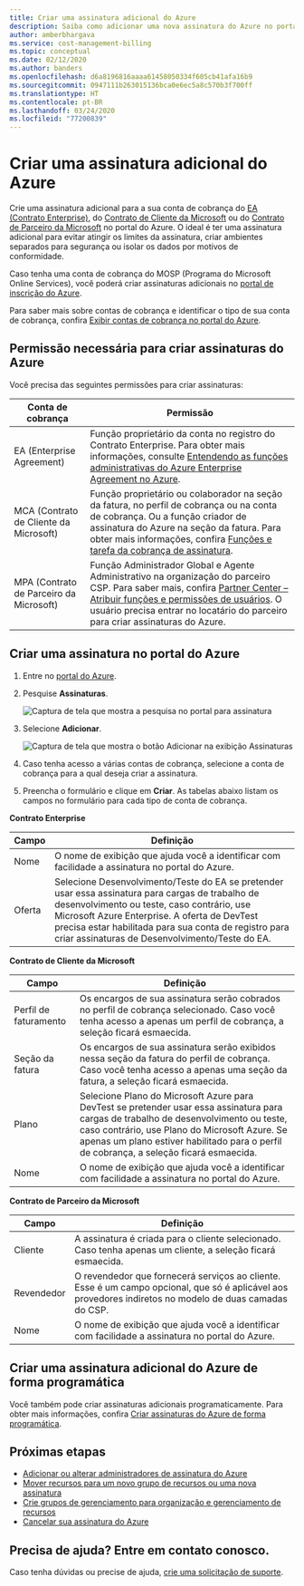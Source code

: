 ```yaml
---
title: Criar uma assinatura adicional do Azure
description: Saiba como adicionar uma nova assinatura do Azure no portal do Azure.
author: amberbhargava
ms.service: cost-management-billing
ms.topic: conceptual
ms.date: 02/12/2020
ms.author: banders
ms.openlocfilehash: d6a8196816aaaa61458050334f605cb41afa16b9
ms.sourcegitcommit: 0947111b263015136bca0e6ec5a8c570b3f700ff
ms.translationtype: HT
ms.contentlocale: pt-BR
ms.lasthandoff: 03/24/2020
ms.locfileid: "77200839"
---
```

# <a name="create-an-additional-azure-subscription"></a>Criar uma assinatura adicional do Azure

Crie uma assinatura adicional para a sua conta de cobrança do [EA (Contrato Enterprise)](https://azure.microsoft.com/pricing/enterprise-agreement/), do [Contrato de Cliente da Microsoft](https://azure.microsoft.com/pricing/purchase-options/microsoft-customer-agreement/) ou do [Contrato de Parceiro da Microsoft](https://www.microsoft.com/licensing/news/introducing-microsoft-partner-agreement) no portal do Azure. O ideal é ter uma assinatura adicional para evitar atingir os limites da assinatura, criar ambientes separados para segurança ou isolar os dados por motivos de conformidade.

Caso tenha uma conta de cobrança do MOSP (Programa do Microsoft Online Services), você poderá criar assinaturas adicionais no [portal de inscrição do Azure](https://account.azure.com/signup?offer=ms-azr-0003p).

Para saber mais sobre contas de cobrança e identificar o tipo de sua conta de cobrança, confira [Exibir contas de cobrança no portal do Azure](view-all-accounts.md).

## <a name="permission-required-to-create-azure-subscriptions"></a>Permissão necessária para criar assinaturas do Azure

Você precisa das seguintes permissões para criar assinaturas:

|Conta de cobrança  |Permissão  |
|---------|---------|
|EA (Enterprise Agreement) |  Função proprietário da conta no registro do Contrato Enterprise. Para obter mais informações, consulte [Entendendo as funções administrativas do Azure Enterprise Agreement no Azure](understand-ea-roles.md).    |
|MCA (Contrato de Cliente da Microsoft) |  Função proprietário ou colaborador na seção da fatura, no perfil de cobrança ou na conta de cobrança. Ou a função criador de assinatura do Azure na seção da fatura.  Para obter mais informações, confira [Funções e tarefa da cobrança de assinatura](understand-mca-roles.md#subscription-billing-roles-and-tasks).    |
|MPA (Contrato de Parceiro da Microsoft) |   Função Administrador Global e Agente Administrativo na organização do parceiro CSP. Para saber mais, confira [Partner Center – Atribuir funções e permissões de usuários](https://docs.microsoft.com/partner-center/permissions-overview).  O usuário precisa entrar no locatário do parceiro para criar assinaturas do Azure.   |

## <a name="create-a-subscription-in-the-azure-portal"></a>Criar uma assinatura no portal do Azure

1. Entre no [portal do Azure](https://portal.azure.com).
1. Pesquise **Assinaturas**.

   ![Captura de tela que mostra a pesquisa no portal para assinatura](./media/create-subscription/billing-search-subscription-portal.png)

1. Selecione **Adicionar**.

   ![Captura de tela que mostra o botão Adicionar na exibição Assinaturas](./media/create-subscription/subscription-add.png)

1. Caso tenha acesso a várias contas de cobrança, selecione a conta de cobrança para a qual deseja criar a assinatura.

1. Preencha o formulário e clique em **Criar**. As tabelas abaixo listam os campos no formulário para cada tipo de conta de cobrança.

**Contrato Enterprise**

|Campo  |Definição  |
|---------|---------|
|Nome     | O nome de exibição que ajuda você a identificar com facilidade a assinatura no portal do Azure.  |
|Oferta     | Selecione Desenvolvimento/Teste do EA se pretender usar essa assinatura para cargas de trabalho de desenvolvimento ou teste, caso contrário, use Microsoft Azure Enterprise. A oferta de DevTest precisa estar habilitada para sua conta de registro para criar assinaturas de Desenvolvimento/Teste do EA.|

**Contrato de Cliente da Microsoft**

|Campo  |Definição  |
|---------|---------|
|Perfil de faturamento     | Os encargos de sua assinatura serão cobrados no perfil de cobrança selecionado. Caso você tenha acesso a apenas um perfil de cobrança, a seleção ficará esmaecida.     |
|Seção da fatura     | Os encargos de sua assinatura serão exibidos nessa seção da fatura do perfil de cobrança. Caso você tenha acesso a apenas uma seção da fatura, a seleção ficará esmaecida.  |
|Plano     | Selecione Plano do Microsoft Azure para DevTest se pretender usar essa assinatura para cargas de trabalho de desenvolvimento ou teste, caso contrário, use Plano do Microsoft Azure. Se apenas um plano estiver habilitado para o perfil de cobrança, a seleção ficará esmaecida.  |
|Nome     | O nome de exibição que ajuda você a identificar com facilidade a assinatura no portal do Azure.  |

**Contrato de Parceiro da Microsoft**

|Campo  |Definição  |
|---------|---------|
|Cliente    | A assinatura é criada para o cliente selecionado. Caso tenha apenas um cliente, a seleção ficará esmaecida.  |
|Revendedor    | O revendedor que fornecerá serviços ao cliente. Esse é um campo opcional, que só é aplicável aos provedores indiretos no modelo de duas camadas do CSP. |
|Nome     | O nome de exibição que ajuda você a identificar com facilidade a assinatura no portal do Azure.  |

## <a name="create-an-additional-azure-subscription-programmatically"></a>Criar uma assinatura adicional do Azure de forma programática

Você também pode criar assinaturas adicionais programaticamente. Para obter mais informações, confira [Criar assinaturas do Azure de forma programática](../../azure-resource-manager/management/programmatically-create-subscription.md).

## <a name="next-steps"></a>Próximas etapas

- [Adicionar ou alterar administradores de assinatura do Azure](add-change-subscription-administrator.md)
- [Mover recursos para um novo grupo de recursos ou uma nova assinatura](../../azure-resource-manager/management/move-resource-group-and-subscription.md)
- [Crie grupos de gerenciamento para organização e gerenciamento de recursos](../../governance/management-groups/create.md)
- [Cancelar sua assinatura do Azure](cancel-azure-subscription.md)

## <a name="need-help-contact-us"></a>Precisa de ajuda? Entre em contato conosco.

Caso tenha dúvidas ou precise de ajuda, [crie uma solicitação de suporte](https://go.microsoft.com/fwlink/?linkid=2083458).
